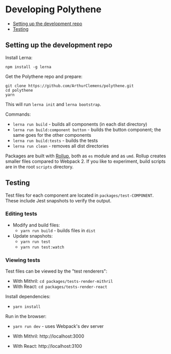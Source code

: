 # Developing Polythene

<!-- MarkdownTOC autolink="true" autoanchor="true" bracket="round" -->

- [Setting up the development repo](#setting-up-the-development-repo)
- [Testing](#testing)

<!-- /MarkdownTOC -->

<a name="setting-up-the-development-repo"></a>
## Setting up the development repo

Install Lerna:

```
npm install -g lerna
```

Get the Polythene repo and prepare:

```
git clone https://github.com/ArthurClemens/polythene.git
cd polythene
yarn
```

This will run `lerna init` and `lerna bootstrap`.

Commands:

* `lerna run build` - builds all components (in each dist directory)
* `lerna run build:component button` - builds the button component; the same goes for the other components
* `lerna run build:tests` - builds the tests
* `lerna run clean` - removes all dist directories

Packages are built with [Rollup](http://rollupjs.org), both as `es` module and as `umd`. Rollup creates smaller files compared to Webpack 2. If you like to experiment, build scripts are in the root `scripts` directory.



<a name="testing"></a>
## Testing

Test files for each component are located in `packages/test-COMPONENT`. These include Jest snapshots to verify the output.

### Editing tests

* Modify and build files:
  * `yarn run build` - builds files in `dist`
* Update snapshots:
  * `yarn run test`
  * `yarn run test:watch`

### Viewing tests

Test files can be viewed by the "test renderers":

* With Mithril: `cd packages/tests-render-mithril`
* With React: `cd packages/tests-render-react`

Install dependencies:

* `yarn install`

Run in the browser:

* `yarn run dev` - uses Webpack's dev server

* With Mithril: http://localhost:3000
* With React: http://localhost:3100
  

